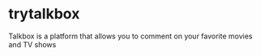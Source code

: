 # trytalkbox

Talkbox is a platform that allows you to comment on your favorite movies and TV shows
